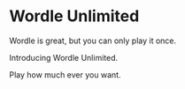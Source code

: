 # Wordle Unlimited

Wordle is great, but you can only play it once.

Introducing Wordle Unlimited.

Play how much ever you want.
